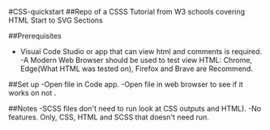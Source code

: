 #CSS-quickstart
##Repo of a CSSS Tutorial from W3 schools covering HTML Start to SVG Sections

##Prerequisites
- Visual Code Studio or app that can view html and comments is required.
-A Modern Web Browser should be used to test view HTML: Chrome, Edge(What HTML was tested on), Firefox and Brave are Recommend.

##Set up
-Open file in Code app.
-Open file in web browser to see if it works on not .

##Notes
-SCSS files don't need to run look at CSS outputs and HTML).
-No features. Only, CSS, HTML and SCSS that doesn't need run.
